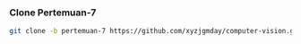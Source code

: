 ### Clone Pertemuan-7
```sh
git clone -b pertemuan-7 https://github.com/xyzjgmday/computer-vision.git
```
